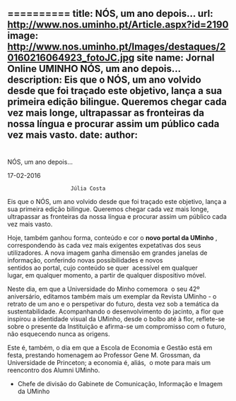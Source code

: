==========
 title: NÓS, um ano depois...
url: http://www.nos.uminho.pt/Article.aspx?id=2190
image: http://www.nos.uminho.pt/Images/destaques/20160216064923_fotoJC.jpg
site name: Jornal Online UMINHO NÓS, um ano depois...
description: Eis que o NÓS, um ano volvido desde que foi traçado este objetivo, lança a sua primeira edição bilingue. Queremos chegar cada vez mais longe, ultrapassar as fronteiras da nossa língua e procurar assim um público cada vez mais vasto.
date: 
author: 
 --- 
# 

NÓS, um ano depois...

17-02-2016

                        Júlia Costa

Eis que o NÓS, um ano volvido desde que foi traçado este objetivo, lança a sua primeira edição bilingue. Queremos chegar cada vez mais longe, ultrapassar as fronteiras da nossa língua e procurar assim um público cada vez mais vasto.

Hoje, também ganhou forma, conteúdo e cor o **novo portal da UMinho** , correspondendo às cada vez mais exigentes expetativas dos seus utilizadores. A nova imagem ganha dimensão em grandes janelas de informação, conferindo novas possibilidades e novos sentidos ao portal, cujo conteúdo se quer  acessível em qualquer lugar, em qualquer momento, a partir de qualquer dispositivo móvel.

Neste dia, em que a Universidade do Minho comemora  o seu 42º aniversário, editamos também mais um exemplar da Revista UMinho - o retrato de um ano e o perspetivar do futuro, desta vez sob a temática da sustentabilidade. Acompanhando o desenvolvimento do jacinto, a flor que inspirou a identidade visual da UMinho, desde o bolbo até à flor, reflete-se sobre o presente da Instituição e afirma-se um compromisso com o futuro, não esquecendo nunca as origens.

Este é, também, o dia em que a Escola de Economia e Gestão está em festa, prestando homenagem ao Professor Gene M. Grossman, da Universidade de Princeton; a economia é, aliás,  o mote para mais um reencontro dos Alumni UMinho.

* Chefe de divisão do Gabinete de Comunicação, Informação e Imagem da UMinho


